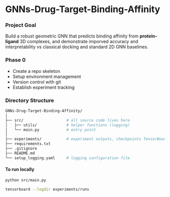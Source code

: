 # GNNs-Drug-Target-Binding-Affinity

### Project Goal
Build a robust geometric GNN that predicts binding affinity from <b>protein-ligand</b> 3D complexes, and demonstrate imporved accuracy and interpretability vs classical docking and standard 2D GNN baselines. 

### Phase 0
- Create a repo skeleton
- Setup environment management
- Version control with git
- Establish experiment tracking

### Directory Structure
```bash
GNNs-Drug-Target-Binding-Affinity/
│
├── src/                   # all source code lives here
│   ├── utils/             # helper functions (logging)
│   └── main.py            # entry point
│
├── experiments/           # experiment outputs, checkpoints TensorBoard logs
├── requirements.txt
├── .gitignore
├── README.md
└── setup_logging.yaml     # logging configuration file
```
#### To run locally
```bash
python src/main.py

tensorboard --logdir experiments/runs
```